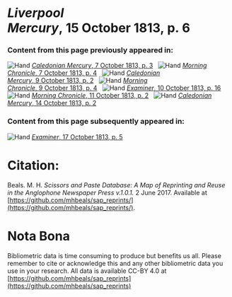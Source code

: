 # *Liverpool Mercury*, 15 October 1813, p. 6  
  
### Content from this page previously appeared in:  
![Hand](http://scissorsandpaste.net/wp-content/uploads/2017/06/smallhandpointer.png) [*Caledonian Mercury*, 7 October 1813, p. 3](https://mhbeals.github.io/sap_html/Caledonian-Mercury/Caledonian-Mercury-7-October-1813-p-3)  
![Hand](http://scissorsandpaste.net/wp-content/uploads/2017/06/smallhandpointer.png) [*Morning Chronicle*, 7 October 1813, p. 4](https://mhbeals.github.io/sap_html/Morning-Chronicle/Morning-Chronicle-7-October-1813-p-4)  
![Hand](http://scissorsandpaste.net/wp-content/uploads/2017/06/smallhandpointer.png) [*Caledonian Mercury*, 9 October 1813, p. 2](https://mhbeals.github.io/sap_html/Caledonian-Mercury/Caledonian-Mercury-9-October-1813-p-2)  
![Hand](http://scissorsandpaste.net/wp-content/uploads/2017/06/smallhandpointer.png) [*Morning Chronicle*, 9 October 1813, p. 4](https://mhbeals.github.io/sap_html/Morning-Chronicle/Morning-Chronicle-9-October-1813-p-4)  
![Hand](http://scissorsandpaste.net/wp-content/uploads/2017/06/smallhandpointer.png) [*Examiner*, 10 October 1813, p. 16](https://mhbeals.github.io/sap_html/Examiner/Examiner-10-October-1813-p-16)  
![Hand](http://scissorsandpaste.net/wp-content/uploads/2017/06/smallhandpointer.png) [*Morning Chronicle*, 11 October 1813, p. 2](https://mhbeals.github.io/sap_html/Morning-Chronicle/Morning-Chronicle-11-October-1813-p-2)  
![Hand](http://scissorsandpaste.net/wp-content/uploads/2017/06/smallhandpointer.png) [*Caledonian Mercury*, 14 October 1813, p. 2](https://mhbeals.github.io/sap_html/Caledonian-Mercury/Caledonian-Mercury-14-October-1813-p-2)  
  
### Content from this page subsequently appeared in:  
![Hand](http://scissorsandpaste.net/wp-content/uploads/2017/06/smallhandpointer.png) [*Examiner*, 17 October 1813, p. 5](https://mhbeals.github.io/sap_html/Examiner/Examiner-17-October-1813-p-5)  


# Citation: 

Beals. M. H. *Scissors and Paste Database: A Map of Reprinting and Reuse in the Anglophone Newspaper Press v.1.0.1.* 2 June 2017. Available at [https://github.com/mhbeals/sap_reprints/](https://github.com/mhbeals/sap_reprints/). 

# Nota Bona

Bibliometric data is time consuming to produce but benefits us all. Please remember to cite or acknowledge this and any other bibliometric data you use in your research. All data is available CC-BY 4.0 at [https://github.com/mhbeals/sap_reprints](https://github.com/mhbeals/sap_reprints)